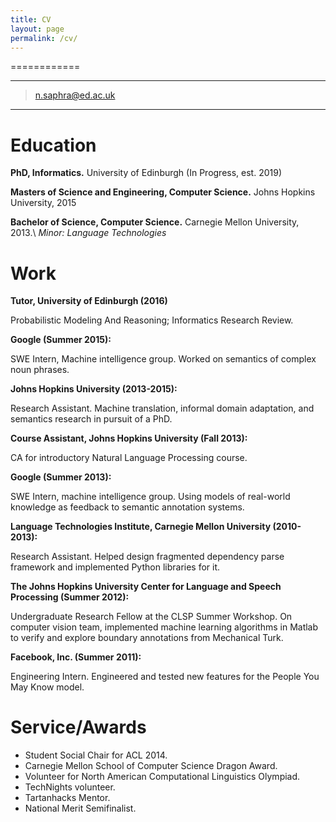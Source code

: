 ```yaml
---
title: CV
layout: page
permalink: /cv/
---
```

============

----

>  n.saphra@ed.ac.uk

----

# Education

**PhD, Informatics.** University of Edinburgh (In Progress, est. 2019)

**Masters of Science and Engineering, Computer Science.** Johns Hopkins University, 2015

**Bachelor of Science, Computer Science.** Carnegie Mellon University, 2013.\\
*Minor: Language Technologies*

# Work

**Tutor, University of Edinburgh (2016)**

Probabilistic Modeling And Reasoning; Informatics Research Review.

**Google (Summer 2015):**

SWE Intern, Machine intelligence group. Worked on semantics of complex noun phrases.

**Johns Hopkins University (2013-2015):**

Research Assistant. Machine translation, informal domain adaptation, and semantics research in pursuit of a PhD.

**Course Assistant, Johns Hopkins University (Fall 2013):**

CA for introductory Natural Language Processing course.

**Google (Summer 2013):**

SWE Intern, machine intelligence group. Using models of real-world knowledge as feedback to semantic annotation systems.

**Language Technologies Institute, Carnegie Mellon University (2010-2013):**

Research Assistant. Helped design fragmented dependency parse framework and implemented Python libraries for it.

**The Johns Hopkins University Center for Language and Speech Processing (Summer 2012):**

Undergraduate Research Fellow at the CLSP Summer Workshop. On computer vision team, implemented machine learning algorithms in Matlab
to verify and explore boundary annotations from Mechanical Turk.

**Facebook, Inc. (Summer 2011):**

Engineering Intern. Engineered and tested new features for the People You May Know model.

# Service/Awards
- Student Social Chair for ACL 2014.
- Carnegie Mellon School of Computer Science Dragon Award.
- Volunteer for North American Computational Linguistics Olympiad.
- TechNights volunteer.
- Tartanhacks Mentor.
- National Merit Semifinalist.
